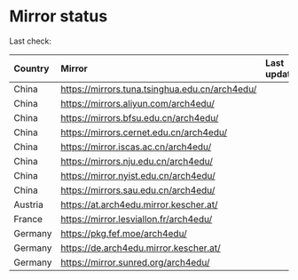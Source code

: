 <script src="./time.js"></script>
# Mirror status
Last check: <script type="text/javascript">localize(1703471379.8728883);</script>

|Country|Mirror|Last update|
|:------|:-----|:----------|
|China|https://mirrors.tuna.tsinghua.edu.cn/arch4edu/|<script type="text/javascript">localize(1703442761);</script>|
|China|https://mirrors.aliyun.com/arch4edu/|<script type="text/javascript">localize(1703442761);</script>|
|China|https://mirrors.bfsu.edu.cn/arch4edu/|<script type="text/javascript">localize(1703442761);</script>|
|China|https://mirrors.cernet.edu.cn/arch4edu/|<script type="text/javascript">localize(1703442761);</script>|
|China|https://mirror.iscas.ac.cn/arch4edu/|<script type="text/javascript">localize(1703442761);</script>|
|China|https://mirrors.nju.edu.cn/arch4edu/|<script type="text/javascript">localize(1703442761);</script>|
|China|https://mirror.nyist.edu.cn/arch4edu/|<script type="text/javascript">localize(1703442761);</script>|
|China|https://mirrors.sau.edu.cn/arch4edu/|<script type="text/javascript">localize(1703442761);</script>|
|Austria|https://at.arch4edu.mirror.kescher.at/|<script type="text/javascript">localize(1703442761);</script>|
|France|https://mirror.lesviallon.fr/arch4edu/|<script type="text/javascript">localize(1703442761);</script>|
|Germany|https://pkg.fef.moe/arch4edu/|<script type="text/javascript">localize(1703442761);</script>|
|Germany|https://de.arch4edu.mirror.kescher.at/|<script type="text/javascript">localize(1703442761);</script>|
|Germany|https://mirror.sunred.org/arch4edu/|<script type="text/javascript">localize(1703442761);</script>|

<script src="./tablefilter/tablefilter.js"></script>
<script src="./table.js"></script>